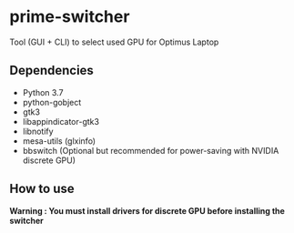 # prime-switcher

Tool (GUI  + CLI) to select used GPU for Optimus Laptop

## Dependencies

- Python 3.7
- python-gobject
- gtk3
- libappindicator-gtk3
- libnotify
- mesa-utils (glxinfo)
- bbswitch (Optional but recommended for power-saving with NVIDIA discrete GPU)

## How to use

**Warning : You must install drivers for discrete GPU before installing the switcher**

